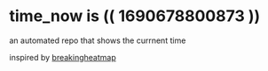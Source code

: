 # time_now is (( 1690678800873 ))

an automated repo that shows the currnent time

inspired by [breakingheatmap](https://github.com/breakingheatmap/breakingheatmap)